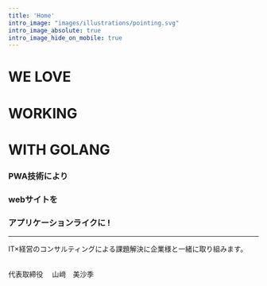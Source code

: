 ```yaml
---
title: 'Home'
intro_image: "images/illustrations/pointing.svg"
intro_image_absolute: true
intro_image_hide_on_mobile: true
---
```


# WE  LOVE
# WORKING
# WITH  GOLANG

### PWA技術により
### webサイトを
### アプリケーションライクに ! 

---
IT×経営のコンサルティングによる課題解決に企業様と一緒に取り組みます。  

<br /> 
 代表取締役 　山﨑　美沙季